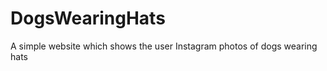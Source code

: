 DogsWearingHats
===============

A simple website which shows the user Instagram photos of dogs wearing hats
